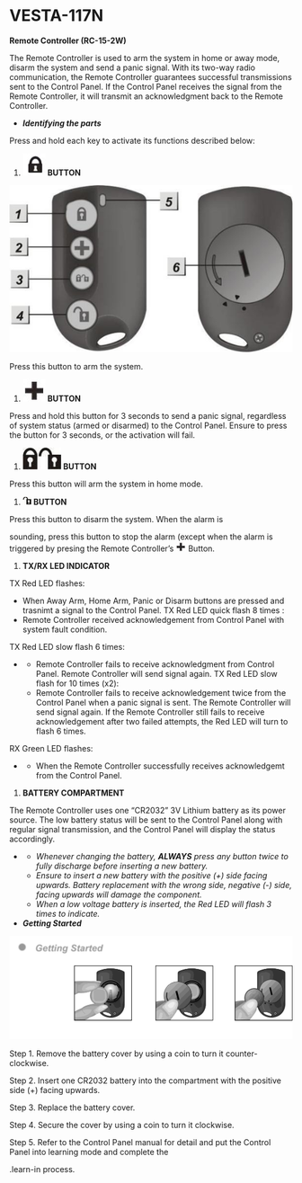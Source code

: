 # VESTA-117N

**Remote Controller (RC-15-2W)**

The Remote Controller is used to arm the system in home or away mode, disarm the system and send a panic signal. With its two-way radio communication, the Remote Controller guarantees successful transmissions sent to the Control Panel. If the Control Panel receives the signal from the Remote Controller, it will transmit an acknowledgment back to the Remote Controller.

* _**Identifying the parts**_

Press and hold each key to activate its functions described below:

1. ![](<.gitbook/assets/1 (112).jpeg>) **BUTTON**

![](<.gitbook/assets/2 (92).jpeg>)

Press this button to arm the system.

1. ![](<.gitbook/assets/3 (94).jpeg>) **BUTTON**

Press and hold this button for 3 seconds to send a panic signal, regardless of system status (armed or disarmed) to the Control Panel. Ensure to press the button for 3 seconds, or the activation will fail.

1. ![](<.gitbook/assets/4 (77).jpeg>) **BUTTON**

Press this button will arm the system in home mode.

1. ![](<.gitbook/assets/5 (57).jpeg>) **BUTTON**

Press this button to disarm the system. When the alarm is

sounding, press this button to stop the alarm (except when the alarm is triggered by presing the Remote Controller’s ![](<.gitbook/assets/6 (64).jpeg>) Button.

1. **TX/RX LED INDICATOR**

TX Red LED flashes:

* When Away Arm, Home Arm, Panic or Disarm buttons are pressed and trasnimt a signal to the Control Panel. TX Red LED quick flash 8 times :
* Remote Controller received acknowledgement from Control Panel with system fault condition.

TX Red LED slow flash 6 times:

*
  * Remote Controller fails to receive acknowledgment from Control Panel. Remote Controller will send signal again. TX Red LED slow flash for 10 times (x2):
  * Remote Controller fails to receive acknowledgement twice from the Control Panel when a panic signal is sent. The Remote Controller will send signal again. If the Remote Controller still fails to receive acknowledgement after two failed attempts, the Red LED will turn to flash 6 times.

RX Green LED flashes:

*
  * When the Remote Controller successfully receives acknowledgemt from the Control Panel.

1. **BATTERY COMPARTMENT**

The Remote Controller uses one “CR2032” 3V Lithium battery as its power source. The low battery status will be sent to the Control Panel along with regular signal transmission, and the Control Panel will display the status accordingly.



*
  * _Whenever changing the battery, **ALWAYS** press any button twice to fully discharge before inserting a new battery._
  * _Ensure to insert a new battery with the positive (+) side facing upwards. Battery replacement with the wrong side, negative (-) side, facing upwards will damage the component._
  * _When a low voltage battery is inserted, the Red LED will flash 3 times to indicate._
* _**Getting Started**_

![](<.gitbook/assets/8 (90).png>)

Step 1. Remove the battery cover by using a coin to turn it counter-clockwise.

Step 2. Insert one CR2032 battery into the compartment with the positive side (+) facing upwards.

Step 3. Replace the battery cover.

Step 4. Secure the cover by using a coin to turn it clockwise.

Step 5. Refer to the Control Panel manual for detail and put the Control Panel into learning mode and complete the

.learn-in process.
